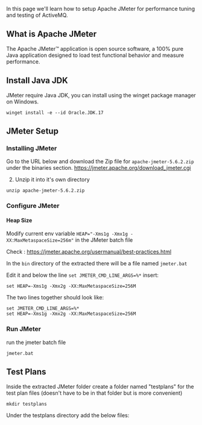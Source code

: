 In this page we'll learn how to setup Apache JMeter for performance tuning and testing of ActiveMQ.

## What is Apache JMeter

The Apache JMeter™ application is open source software, a 100% pure Java application designed to load test functional behavior and measure performance.

## Install Java JDK

JMeter require Java JDK, you can install using the winget package manager on Windows.

```
winget install -e --id Oracle.JDK.17
```

## JMeter Setup
### Installing JMeter

Go to the URL below and download the Zip file for `apache-jmeter-5.6.2.zip` under the binaries section.
https://jmeter.apache.org/download_jmeter.cgi

2. Unzip it into it's own directory
```
unzip apache-jmeter-5.6.2.zip
```

### Configure JMeter
#### Heap Size	

Modify current env variable `HEAP="-Xms1g -Xmx1g -XX:MaxMetaspaceSize=256m"` in the JMeter batch file
 
Check : https://jmeter.apache.org/usermanual/best-practices.html	

In the `bin` directory of the extracted there will be a file named `jmeter.bat`

Edit it and below the line `set JMETER_CMD_LINE_ARGS=%*` insert:

```
set HEAP=-Xms1g -Xmx2g -XX:MaxMetaspaceSize=256M	
```

The two lines together should look like:

```
set JMETER_CMD_LINE_ARGS=%*
set HEAP=-Xms1g -Xmx2g -XX:MaxMetaspaceSize=256M
```

### Run JMeter

run the jmeter batch file
```
jmeter.bat
```

## Test Plans

Inside the extracted JMeter folder create a folder named "testplans" for the test plan files (doesn't have to be in that folder but is more convenient)

```
mkdir testplans
```

Under the testplans directory add the below files: